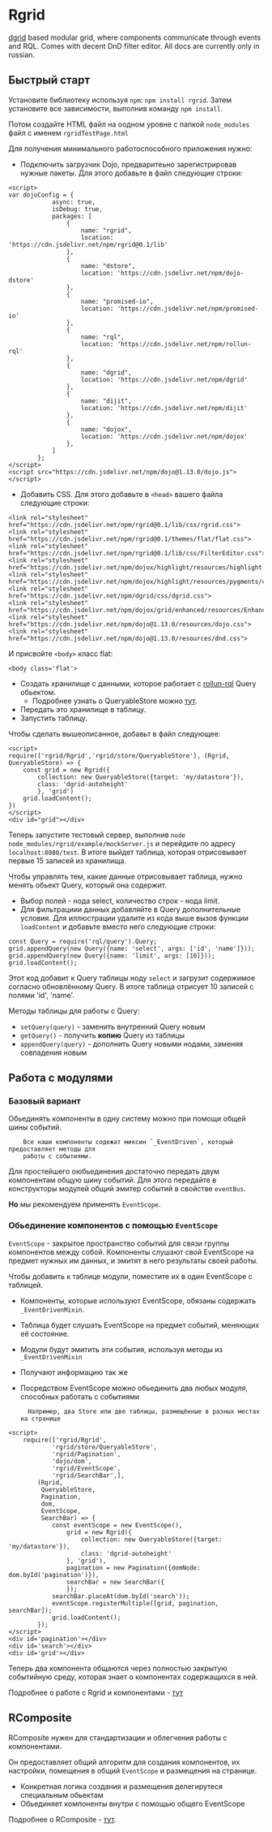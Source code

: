# Rgrid
[dgrid](http://dgrid.io/) based modular grid, where components communicate through
events and RQL. Comes with decent DnD filter editor. All docs are currently only in russian.

## Быстрый старт
Установите библиотеку используя `npm`: `npm install rgrid`. Затем установите
все зависимости, выполнив команду `npm install`.

Потом создайте HTML файл на оодном уровне с папкой `node_modules` файл с именем
`rgridTestPage.html`

Для получения минимального работоспособного приложения нужно:
* Подключить загрузчик Dojo, предваритеьно зарегистрировав нужные пакеты.
Для этого добавьте в файл следующие строки:
```
<script>
var dojoConfig = {
			async: true,
			isDebug: true,
			packages: [
				{
					name: "rgrid",
					location: 'https://cdn.jsdelivr.net/npm/rgrid@0.1/lib'
				},
				{
					name: "dstore",
					location: 'https://cdn.jsdelivr.net/npm/dojo-dstore'
				},
				{
					name: "promised-io",
					location: 'https://cdn.jsdelivr.net/npm/promised-io'
				},
				{
					name: "rql",
					location: 'https://cdn.jsdelivr.net/npm/rollun-rql'
				},
				{
					name: "dgrid",
					location: 'https://cdn.jsdelivr.net/npm/dgrid'
				},
				{
					name: "dijit",
					location: 'https://cdn.jsdelivr.net/npm/dijit'
				},
				{
					name: "dojox",
					location: 'https://cdn.jsdelivr.net/npm/dojox'
				},
			]
		};
</script>
<script src="https://cdn.jsdelivr.net/npm/dojo@1.13.0/dojo.js"></script>
```
* Добавить CSS. Для этого добавьте в `<head>` вашего файла следующие строки:
```
<link rel="stylesheet" href="https://cdn.jsdelivr.net/npm/rgrid@0.1/lib/css/rgrid.css">
<link rel="stylesheet" href="https://cdn.jsdelivr.net/npm/rgrid@0.1/themes/flat/flat.css">
<link rel="stylesheet" href="https://cdn.jsdelivr.net/npm/rgrid@0.1/lib/css/FilterEditor.css">
<link rel="stylesheet" href="https://cdn.jsdelivr.net/npm/dojox/highlight/resources/highlight.css">
<link rel="stylesheet" href="https://cdn.jsdelivr.net/npm/dojox/highlight/resources/pygments/colorful.css">
<link rel="stylesheet" href="https://cdn.jsdelivr.net/npm/dgrid/css/dgrid.css">
<link rel="stylesheet" href="https://cdn.jsdelivr.net/npm/dojox/grid/enhanced/resources/EnhancedGrid_rtl.css">
<link rel="stylesheet" href="https://cdn.jsdelivr.net/npm/dojo@1.13.0/resources/dojo.css">
<link rel="stylesheet" href="https://cdn.jsdelivr.net/npm/dojo@1.13.0/resources/dnd.css">
```
И присвойте `<body>` класс flat:
```
<body class='flat'>
```
* Создать хранилище с данными, которое работает с [rollun-rql](https://github.com/rollun-com/rollun-rql)
Query обьектом.
    * Подробнее узнать о QueryableStore можно [тут](./docs/QueryableStore.md).
* Передать это хранилище в таблицу.
* Запустить таблицу.

Чтобы сделать вышеописанное, добавьт в файл следующее:
```
<script>
require(['rgrid/Rgrid','rgrid/store/QueryableStore'], (Rgrid, QueryableStore) => {
    const grid = new Rgrid({
        collection: new QueryableStore({target: 'my/datastore'}),
        class: 'dgrid-autoheight'
        }, 'grid')
    grid.loadContent();
})
</script>
<div id="grid"></div>
```
Теперь запустите тестовый сервер, выполнив `node node_modules/rgrid/example/mockServer.js`
и перейдите по адресу `localhost:8080/test`. В итоге выйдет таблица, которая
отрисовывает первые 15 записей из хранилища.

Чтобы управлять тем, какие данные отрисовывает таблица, нужно менять обьект
Query, который она содержит.
* Выбор полей - нода select, количество строк - нода limit.
* Для фильтрациии данных добавляйте в Query дополнительные условия.
Для иллюстрации удалите из кода выше вызов функции `loadContent` и добавьте
вместо него следующие строки:
```
const Query = require('rql/query').Query;
grid.appendQuery(new Query({name: 'select', args: ['id', 'name']}));
grid.appendQuery(new Query({name: 'limit', args: [10]}));
grid.loadContent();
```
Этот код добавит к Query таблицы ноду `select` и загрузит содержимое согласно обновлённому Query.
В итоге таблица отрисует 10 записей с полями 'id', 'name'.

Методы таблицы для работы с Query:
* `setQuery(query)` - заменить внутренний Query новым
* `getQuery()` - получить **копию** Query из таблицы
* `appendQuery(query)` - дополнить Query новыми нодами, заменяя совпадения новым

## Работа с модулями
### Базовый вариант
Обьединять компоненты в одну систему можно при помощи общей шины событий.

        Все наши компоненты содежат миксин `_EventDriven`, который предоставляет методы для
        работы с событиями.

Для простейшего оюбьединения достаточно передать двум компонентам общую шину событий.
Для этого передайте в конструкторы модулей общий эмитер событий в свойстве `eventBus`.

**Но** мы рекомендуем применять `EventScope`.

### Обьединение компонентов с помощью `EventScope`
`EventScope` - закрытое пространство событий для связи группы компонентов между собой.
Компоненты слушают свой EventScope на предмет нужных им данных, и эмитят в него
результаты своей работы.

Чтобы добавить к таблице модули, поместите их в один EventScope с таблицей.
* Компоненты, которые используют EventScope, обязаны содержать `_EventDrivenMixin`.
* Таблица будет слушать EventScope на предмет событий, меняющих её состояние.
* Модули будут эмитить эти события, используя методы из `_EventDrivenMixin`
* Получают информацию так же
* Посредством EventScope можно обьединить два любых модуля, способных работать с событиями

        Например, два Store или две таблицы, размещённые в разных местах на странице

```
<script>
	require(['rgrid/Rgrid',
			'rgrid/store/QueryableStore',
			'rgrid/Pagination',
			'dojo/dom',
			'rgrid/EventScope',
			'rgrid/SearchBar',],
		(Rgrid,
		 QueryableStore,
		 Pagination,
		 dom,
		 EventScope,
		 SearchBar) => {
			const eventScope = new EventScope(),
				grid = new Rgrid({
					collection: new QueryableStore({target: 'my/datastore'}),
					class: 'dgrid-autoheight'
				}, 'grid'),
				pagination = new Pagination({domNode: dom.byId('pagination')}),
				searchBar = new SearchBar({
				});
			searchBar.placeAt(dom.byId('search'));
			eventScope.registerMultiple([grid, pagination, searchBar]);
			grid.loadContent();
		});
</script>
<div id='pagination'></div>
<div id='search'></div>
<div id='grid'></div>
```
Теперь два компонента общаются через полностью закрытую событийную среду,
которая знает о компонентах содержащихся в ней.

Подробнее о работе с Rgrid и компонентами - [тут](./docs/Rgrid.md)

## RComposite
RComposite нужен для стандартизации и облегчения работы с компонентами.

Он предоставляет общий алгоритм для создания компонентов, их настройки,
помещения в общий `EventScope` и размещения на странице.
* Конкретная логика создания и размещения делегирутеся специальным обьектам
* Обьединяет компоненты внутри с помощью общего EventScope

Подробнее о RComposite - [тут](./docs/RCopmosite.md).



